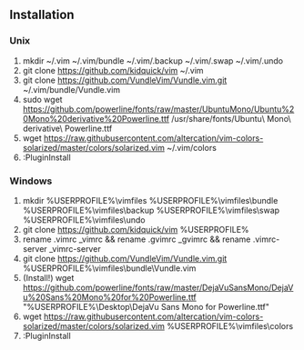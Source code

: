 Installation
------------

### Unix
1. mkdir ~/.vim ~/.vim/bundle ~/.vim/.backup ~/.vim/.swap ~/.vim/.undo
2. git clone https://github.com/kidquick/vim ~/.vim
3. git clone https://github.com/VundleVim/Vundle.vim.git ~/.vim/bundle/Vundle.vim
4. sudo wget https://github.com/powerline/fonts/raw/master/UbuntuMono/Ubuntu%20Mono%20derivative%20Powerline.ttf /usr/share/fonts/Ubuntu\ Mono\ derivative\ Powerline.ttf
5. wget https://raw.githubusercontent.com/altercation/vim-colors-solarized/master/colors/solarized.vim ~/.vim/colors
6. :PluginInstall

### Windows
1. mkdir %USERPROFILE%\vimfiles %USERPROFILE%\vimfiles\bundle %USERPROFILE%\vimfiles\backup %USERPROFILE%\vimfiles\swap %USERPROFILE%\vimfiles\undo
2. git clone https://github.com/kidquick/vim %USERPROFILE%
3. rename .vimrc _vimrc && rename .gvimrc _gvimrc && rename .vimrc-server _vimrc-server
4. git clone https://github.com/VundleVim/Vundle.vim.git %USERPROFILE%\vimfiles\bundle\Vundle.vim
5. (Install!) wget https://github.com/powerline/fonts/raw/master/DejaVuSansMono/DejaVu%20Sans%20Mono%20for%20Powerline.ttf "%USERPROFILE%\Desktop\DejaVu Sans Mono for Powerline.ttf"
6. wget https://raw.githubusercontent.com/altercation/vim-colors-solarized/master/colors/solarized.vim %USERPROFILE%\vimfiles\colors
7. :PluginInstall
